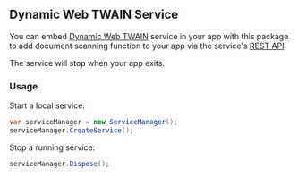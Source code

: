 ## Dynamic Web TWAIN Service

You can embed [Dynamic Web TWAIN](https://www.dynamsoft.com/web-twain/overview/) service in your app with this package to add document scanning function to your app via the service's [REST API](https://www.dynamsoft.com/web-twain/docs/extended-usage/restful-api.html).

The service will stop when your app exits.

### Usage

Start a local service:

```csharp
var serviceManager = new ServiceManager();
serviceManager.CreateService();
```

Stop a running service:

```csharp
serviceManager.Dispose();
```